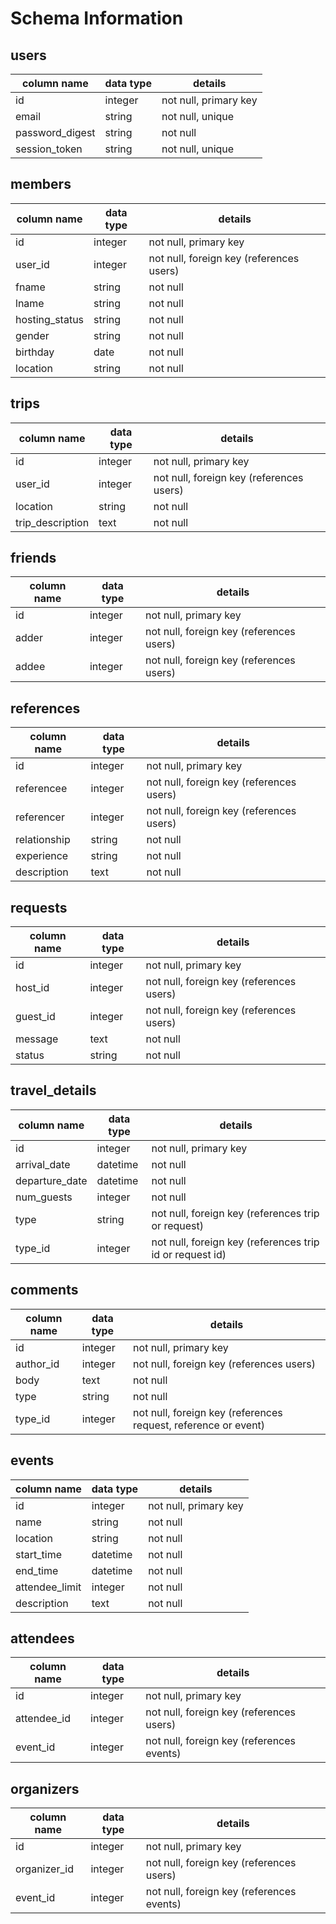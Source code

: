 # Schema Information

## users
column name     | data type | details
----------------|-----------|-----------------------
id              | integer   | not null, primary key
email           | string    | not null, unique
password_digest | string    | not null
session_token   | string    | not null, unique

## members
column name    | data type | details
---------------|-----------|-----------------------------------------
id             | integer   | not null, primary key
user_id        | integer   | not null, foreign key (references users)
fname          | string    | not null
lname          | string    | not null
hosting_status | string    | not null
gender         | string    | not null
birthday       | date      | not null
location       | string    | not null

## trips
column name      | data type | details
-----------------|-----------|-----------------------
id               | integer   | not null, primary key
user_id          | integer   | not null, foreign key (references users)
location         | string    | not null
trip_description | text      | not null

## friends
column name | data type | details
------------|-----------|-----------------------
id          | integer   | not null, primary key
adder       | integer   | not null, foreign key (references users)
addee       | integer   | not null, foreign key (references users)

## references
column name  | data type | details
-------------|-----------|-----------------------
id           | integer   | not null, primary key
referencee   | integer   | not null, foreign key (references users)
referencer   | integer   | not null, foreign key (references users)
relationship | string    | not null
experience   | string    | not null
description  | text      | not null

## requests
column name    | data type | details
---------------|-----------|-----------------------
id             | integer   | not null, primary key
host_id        | integer   | not null, foreign key (references users)
guest_id       | integer   | not null, foreign key (references users)
message        | text      | not null
status         | string    | not null

## travel_details
column name    | data type | details
---------------|-----------|-----------------------
id             | integer   | not null, primary key
arrival_date   | datetime  | not null
departure_date | datetime  | not null
num_guests     | integer   | not null
type           | string    | not null, foreign key (references trip or request)
type_id        | integer   | not null, foreign key (references trip id or request id)

## comments
column name    | data type | details
---------------|-----------|-----------------------
id             | integer   | not null, primary key
author_id      | integer   | not null, foreign key (references users)
body           | text      | not null
type           | string    | not null
type_id        | integer   | not null, foreign key (references request, reference or event)

## events
column name    | data type | details
---------------|-----------|-----------------------
id             | integer   | not null, primary key
name           | string    | not null
location       | string    | not null
start_time     | datetime  | not null
end_time       | datetime  | not null
attendee_limit | integer   | not null
description    | text      | not null

## attendees
column name    | data type | details
---------------|-----------|-----------------------
id             | integer   | not null, primary key
attendee_id    | integer   | not null, foreign key (references users)
event_id       | integer   | not null, foreign key (references events)

## organizers
column name    | data type | details
---------------|-----------|-----------------------
id             | integer   | not null, primary key
organizer_id   | integer   | not null, foreign key (references users)
event_id       | integer   | not null, foreign key (references events)
